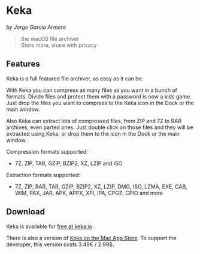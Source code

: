 # Keka
_by Jorge Garcia Armero_


> the macOS file archiver  
> Store more, share with privacy

## Features
Keka is a full featured file archiver, as easy as it can be.


With Keka you can compress as many files as you want in a bunch of formats. Divide files and protect them with a password is now a kids game. Just drop the files you want to compress to the Keka icon in the Dock or the main window.


Also Keka can extract lots of compressed files, from ZIP and 7Z to RAR archives, even parted ones. Just double click on those files and they will be extracted using Keka, or drop them to the icon in the Dock or the main window.


Compression formats supported:

* 7Z, ZIP, TAR, GZIP, BZIP2, XZ, LZIP and ISO


Extraction formats supported:

* 7Z, ZIP, RAR, TAR, GZIP, BZIP2, XZ, LZIP, DMG, ISO, LZMA, EXE, CAB, WIM, PAX, JAR, APK, APPX, XPI, IPA, CPGZ, CPIO and more

## Download
Keka is available for [free at keka.io](https://www.keka.io/en/).

There is also a version of [Keka on the Mac App Store](https://apps.apple.com/app/keka/id470158793). To support the developer, this version costs 3.49€ / 2.99$.
